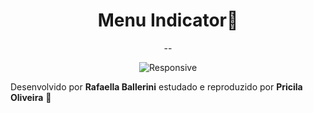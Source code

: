 <h1 align="center">
Menu Indicator💜
</h1>

<div align="center">
--

![Responsive](https://user-images.githubusercontent.com/88859130/186429462-c2240ac7-998b-4b8b-9d3c-24d507e9b271.png)

</div>

Desenvolvido por <b>Rafaella Ballerini</b> estudado e reproduzido por <b>Pricila Oliveira</b> 💌
